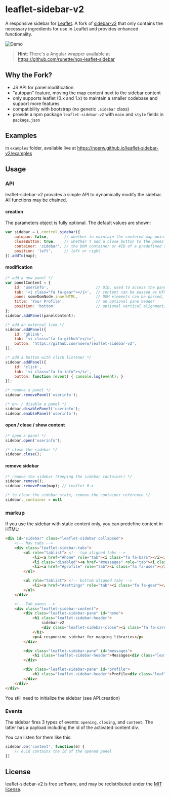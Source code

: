 # leaflet-sidebar-v2

A responsive sidebar for [Leaflet](http://leafletjs.com/). A fork of [sidebar-v2](http://turbo87.github.io/sidebar-v2) that only contains the necessary ingredients for use in Leaflet and provides enhanced functionality.

![Demo](doc/leaflet-sidebar-v2.gif)

> **Hint**: There's a Angular wrapper available at https://github.com/runette/ngx-leaflet-sidebar

## Why the Fork?
- JS API for panel modification
- "autopan" feature, moving the map content next to the sidebar content
- only supports leaflet (0.x and 1.x) to maintain a smaller codebase and support more features
- compatibility with bootstrap (no generic `.sidebar` class)
- provide a npm package `leaflet-sidebar-v2` with `main` and `style` fields in [`package.json`](package.json)

## Examples
in `examples` folder, available live at <https://noerw.github.io/leaflet-sidebar-v2/examples>

## Usage

### API
leaflet-sidebar-v2 provides a simple API to dynamically modify the sidebar. All functions may be chained.

#### creation
The parameters object is fully optional. The default values are shown:

```js
var sidebar = L.control.sidebar({
    autopan: false,       // whether to maintain the centered map point when opening the sidebar
    closeButton: true,    // whether t add a close button to the panes
    container: 'sidebar', // the DOM container or #ID of a predefined sidebar container that should be used
    position: 'left',     // left or right
}).addTo(map);
```

#### modification

```js
/* add a new panel */
var panelContent = {
    id: 'userinfo',                     // UID, used to access the panel
    tab: '<i class="fa fa-gear"></i>',  // content can be passed as HTML string,
    pane: someDomNode.innerHTML,        // DOM elements can be passed, too
    title: 'Your Profile',              // an optional pane header
    position: 'bottom'                  // optional vertical alignment, defaults to 'top'
};
sidebar.addPanel(panelContent);

/* add an external link */
sidebar.addPanel({
    id: 'ghlink',
    tab: '<i class="fa fa-github"></i>',
    button: 'https://github.com/noerw/leaflet-sidebar-v2',
});

/* add a button with click listener */
sidebar.addPanel({
    id: 'click',
    tab: '<i class="fa fa-info"></i>',
    button: function (event) { console.log(event); }
});

/* remove a panel */
sidebar.removePanel('userinfo');

/* en- / disable a panel */
sidebar.disablePanel('userinfo');
sidebar.enablePanel('userinfo');
```

#### open / close / show content
```js
/* open a panel */
sidebar.open('userinfo');

/* close the sidebar */
sidebar.close();
```

#### remove sidebar

```js
/* remove the sidebar (keeping the sidebar container) */
sidebar.remove();
sidebar.removeFrom(map); // leaflet 0.x

/* to clear the sidebar state, remove the container reference */
sidebar._container = null
```

### markup
If you use the sidebar with static content only, you can predefine content in HTML:

```html
<div id="sidebar" class="leaflet-sidebar collapsed">
    <!-- Nav tabs -->
    <div class="leaflet-sidebar-tabs">
        <ul role="tablist"> <!-- top aligned tabs -->
            <li><a href="#home" role="tab"><i class="fa fa-bars"></i></a></li>
            <li class="disabled"><a href="#messages" role="tab"><i class="fa fa-envelope"></i></a></li>
            <li><a href="#profile" role="tab"><i class="fa fa-user"></i></a></li>
        </ul>

        <ul role="tablist"> <!-- bottom aligned tabs -->
            <li><a href="#settings" role="tab"><i class="fa fa-gear"></i></a></li>
        </ul>
    </div>

    <!-- Tab panes -->
    <div class="leaflet-sidebar-content">
        <div class="leaflet-sidebar-pane" id="home">
            <h1 class="leaflet-sidebar-header">
                sidebar-v2
                <div class="leaflet-sidebar-close"><i class="fa fa-caret-left"></i></div>
            </h1>
            <p>A responsive sidebar for mapping libraries</p>
        </div>

        <div class="leaflet-sidebar-pane" id="messages">
            <h1 class="leaflet-sidebar-header">Messages<div class="leaflet-sidebar-close"><i class="fa fa-caret-left"></i></div></h1>
        </div>

        <div class="leaflet-sidebar-pane" id="profile">
            <h1 class="leaflet-sidebar-header">Profile<div class="leaflet-sidebar-close"><i class="fa fa-caret-left"></i></div></h1>
        </div>
    </div>
</div>
```

You still need to initialize the sidebar (see API.creation)

### Events

The sidebar fires 3 types of events:
`opening`, `closing`, and `content`.
The latter has a payload including the id of the activated content div.

You can listen for them like this:
```js
sidebar.on('content', function(e) {
    // e.id contains the id of the opened panel
})
```


## License

leaflet-sidebar-v2 is free software, and may be redistributed under the [MIT license](LICENSE).
